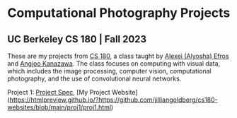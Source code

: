 # Computational Photography Projects
## UC Berkeley CS 180 | Fall 2023

These are my projects from [CS 180](https://inst.eecs.berkeley.edu/~cs180/fa23/), a class taught by [Alexei (Alyosha) Efros](http://www.eecs.berkeley.edu/~efros/) and [Angjoo Kanazawa](http://people.eecs.berkeley.edu/~kanazawa/). The class focuses on computing with visual data, which includes the image processing, computer vision, computational photography, and the use of convolutional neural networks.

Project 1: [Project Spec](https://inst.eecs.berkeley.edu/~cs180/fa23/hw/proj1/), [My Project Website] (https://htmlpreview.github.io/?https://github.com/jilliangoldberg/cs180-websites/blob/main/proj1/proj1.html)
